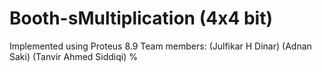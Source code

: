 # Booth-sMultiplication (4x4 bit)
Implemented using Proteus 8.9
Team members:
(Julfikar H Dinar)
(Adnan Saki)
(Tanvir Ahmed Siddiqi)
%

